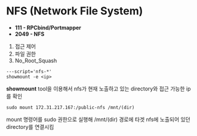 # NFS (Network File System)

- **111 - RPCbind/Portmapper**
- **2049 - NFS**

1. 접근 제어
2. 파일 권한
3. No_Root_Squash

```
---script='nfs-*'
showmount -e <ip>
```

**showmount** tool을 이용해서 nfs가 현재 노출하고 있는 directory와 접근 가능한 ip를 확인

```
sudo mount 172.31.217.167:/public-nfs /mnt/(dir)
```
mount 명령어를 sudo 권한으로 실행해 /mnt/(dir) 경로에 타겟 nfs에 노출되어 있던 directory를 연결시킴

